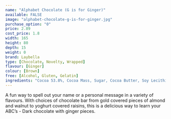 ```yaml
---
name: "Alphabet Chocolate (G is for Ginger)"
available: FALSE
image: "alphabet-chocolate-g-is-for-ginger.jpg"
purchase_option: "0"
price: 2.89
cost_price: 1.8
width: 165
height: 80
depth: 15
weight: 0
brand: Laybella
type: [Chocolate, Novelty, Wrapped]
flavour: [Ginger]
colour: [Brown]
free: [Alcohol, Gluten, Gelatin]
ingredients: "Cocoa 53.8%, Cocoa Mass, Sugar, Cocoa Butter, Soy Lecithin, Flavouring: Natural Vanilla, Emulsifier, Ginger, Sugar"
---
```

A fun way to spell out your name or a personal message in a variety of flavours. With choices of chocolate bar from gold covered pieces of almond and walnut to yoghurt covered raisins, this is a delicious way to learn your ABC’s - Dark chocolate with ginger pieces.